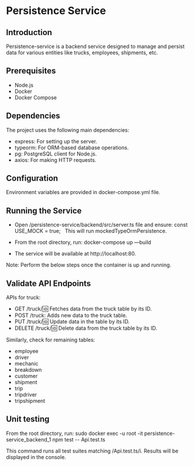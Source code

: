 # Persistence Service

## Introduction

Persistence-service is a backend service designed to manage and persist data for various entities like trucks, employees, shipments, etc.

## Prerequisites

* Node.js
* Docker
* Docker Compose

## Dependencies

The project uses the following main dependencies:
* express: For setting up the server.
* typeorm: For ORM-based database operations.
* pg: PostgreSQL client for Node.js.
* axios: For making HTTP requests.

## Configuration

Environment variables are provided in docker-compose.yml file.

## Running the Service

* Open /persistence-service/backend/src/server.ts file and ensure: const USE_MOCK = true;   This will run mockedTypeOrmPersistence.

* From the root directory, run: docker-compose up —build  
* The service will be available at http://localhost:80.

Note: Perform the below steps once the container is up and running.

## Validate API Endpoints

APIs for truck:
* GET /truck/:id: Fetches data from the truck table by its ID.
* POST /truck: Adds new data to the truck table.
* PUT /truck/:id: Update data in the table by its ID.
* DELETE /truck/:id: Delete data from the truck table by its ID.

Similarly, check for remaining tables:
* employee
* driver
* mechanic
* breakdown
* customer
* shipment
* trip
* tripdriver
* tripshipment

## Unit testing

From the root directory, run:
sudo docker exec -u root -it persistence-service_backend_1 npm test -- Api.test.ts

This command runs all test suites matching /Api.test.ts/i. 
Results will be displayed in the console.

